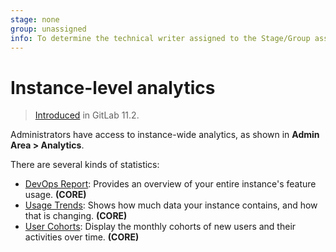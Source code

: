 ```yaml
---
stage: none
group: unassigned
info: To determine the technical writer assigned to the Stage/Group associated with this page, see https://about.gitlab.com/handbook/engineering/ux/technical-writing/#assignments
---
```


# Instance-level analytics

> [Introduced](https://gitlab.com/gitlab-org/gitlab-foss/-/issues/41416) in GitLab 11.2.

Administrators have access to instance-wide analytics, as shown in **Admin Area > Analytics**.

There are several kinds of statistics:

- [DevOps Report](dev_ops_report.md): Provides an overview of your entire instance's feature usage. **(CORE)**
- [Usage Trends](usage_trends.md): Shows how much data your instance contains, and how that is changing. **(CORE)**
- [User Cohorts](user_cohorts.md): Display the monthly cohorts of new users and their activities over time. **(CORE)**
